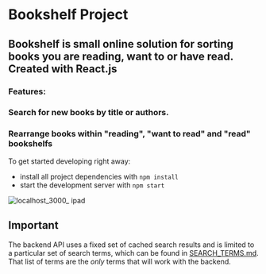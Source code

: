 # Bookshelf Project

## Bookshelf is small online solution for sorting books you are reading, want to or have read. Created with React.js

### Features:

### Search for new books by title or authors.

### Rearrange books within "reading", "want to read" and "read" bookshelfs

To get started developing right away:

- install all project dependencies with `npm install`
- start the development server with `npm start`

![localhost_3000_ ipad](https://user-images.githubusercontent.com/38704079/51033430-9bd83080-15a3-11e9-8e72-935d748eae31.png)

## Important

The backend API uses a fixed set of cached search results and is limited to a particular set of search terms, which can be found in [SEARCH_TERMS.md](SEARCH_TERMS.md). That list of terms are the _only_ terms that will work with the backend.
